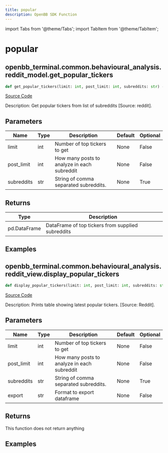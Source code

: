 ```yaml
---
title: popular
description: OpenBB SDK Function
---
```


import Tabs from '@theme/Tabs';
import TabItem from '@theme/TabItem';

# popular

<Tabs>
<TabItem value="model" label="Model" default>

## openbb_terminal.common.behavioural_analysis.reddit_model.get_popular_tickers

```python title='openbb_terminal/common/behavioural_analysis/reddit_model.py'
def get_popular_tickers(limit: int, post_limit: int, subreddits: str) -> DataFrame
```
[Source Code](https://github.com/OpenBB-finance/OpenBBTerminal/tree/main/openbb_terminal/common/behavioural_analysis/reddit_model.py#L145)

Description: Get popular tickers from list of subreddits [Source: reddit].

## Parameters

| Name | Type | Description | Default | Optional |
| ---- | ---- | ----------- | ------- | -------- |
| limit | int | Number of top tickers to get | None | False |
| post_limit | int | How many posts to analyze in each subreddit | None | False |
| subreddits | str | String of comma separated subreddits. | None | True |

## Returns

| Type | Description |
| ---- | ----------- |
| pd.DataFrame | DataFrame of top tickers from supplied subreddits |

## Examples



</TabItem>
<TabItem value="view" label="View">

## openbb_terminal.common.behavioural_analysis.reddit_view.display_popular_tickers

```python title='openbb_terminal/common/behavioural_analysis/reddit_view.py'
def display_popular_tickers(limit: int, post_limit: int, subreddits: str, export: str) -> None
```
[Source Code](https://github.com/OpenBB-finance/OpenBBTerminal/tree/main/openbb_terminal/common/behavioural_analysis/reddit_view.py#L184)

Description: Prints table showing latest popular tickers. [Source: Reddit].

## Parameters

| Name | Type | Description | Default | Optional |
| ---- | ---- | ----------- | ------- | -------- |
| limit | int | Number of top tickers to get | None | False |
| post_limit | int | How many posts to analyze in each subreddit | None | False |
| subreddits | str | String of comma separated subreddits. | None | True |
| export | str | Format to export dataframe | None | False |

## Returns

This function does not return anything

## Examples



</TabItem>
</Tabs>
